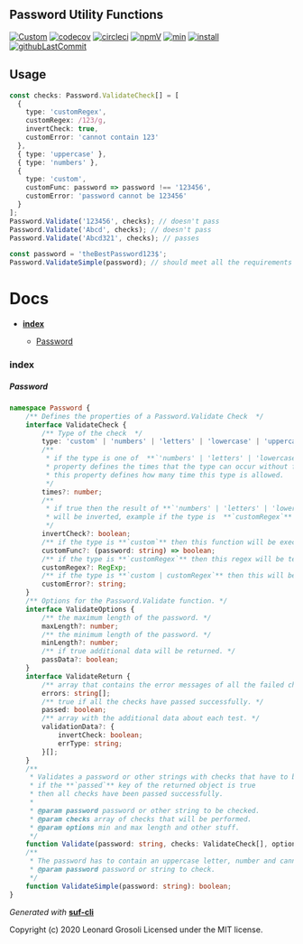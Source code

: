 ## Password Utility Functions

<span id="BADGE_GENERATION_MARKER_0"></span>
[![Custom](https://jestjs.io/img/jest-badge.svg)](https://github.com/facebook/jest) [![codecov](https://codecov.io/gh/TheRealSyler/suf-password/branch/master/graph/badge.svg)](https://codecov.io/gh/TheRealSyler/suf-password) [![circleci](https://img.shields.io/circleci/build/github/TheRealSyler/suf-password)](https://app.circleci.com/github/TheRealSyler/suf-password/pipelines) [![npmV](https://img.shields.io/npm/v/suf-password?color=green)](https://www.npmjs.com/package/suf-password) [![min](https://img.shields.io/bundlephobia/min/suf-password)](https://bundlephobia.com/result?p=suf-password) [![install](https://badgen.net/packagephobia/install/suf-password)](https://packagephobia.now.sh/result?p=suf-password) [![githubLastCommit](https://img.shields.io/github/last-commit/TheRealSyler/suf-password)](https://github.com/TheRealSyler/suf-password)
<span id="BADGE_GENERATION_MARKER_1"></span>

## Usage

```typescript
const checks: Password.ValidateCheck[] = [
  {
    type: 'customRegex',
    customRegex: /123/g,
    invertCheck: true,
    customError: 'cannot contain 123'
  },
  { type: 'uppercase' },
  { type: 'numbers' },
  {
    type: 'custom',
    customFunc: password => password !== '123456',
    customError: 'password cannot be 123456'
  }
];
Password.Validate('123456', checks); // doesn't pass
Password.Validate('Abcd', checks); // doesn't pass
Password.Validate('Abcd321', checks); // passes

const password = 'theBestPassword123$';
Password.ValidateSimple(password); // should meet all the requirements and return true.
```

<span id="DOC_GENERATION_MARKER_0"></span>

# Docs

- **[index](#index)**

  - [Password](#password)

### index

##### Password

```typescript
namespace Password {
    /** Defines the properties of a Password.Validate Check  */
    interface ValidateCheck {
        /** Type of the check  */
        type: 'custom' | 'numbers' | 'letters' | 'lowercase' | 'uppercase' | 'spaces' | 'symbols' | 'customRegex';
        /**
         * if the type is one of  **`'numbers' | 'letters' | 'lowercase' | 'uppercase' | 'spaces' | 'symbols'`** then this
         * property defines the times that the type can occur without failing the check, if invertCheck is true then
         * this property defines how many time this type is allowed.
         */
        times?: number;
        /**
         * if true then the result of **`'numbers' | 'letters' | 'lowercase' | 'uppercase' | 'spaces' | 'symbols' | 'customRegex'`**
         * will be inverted, example if the type is  **`customRegex`** and customRegex =  **`/123/g`** then the password cannot contain  **`123`**.
         */
        invertCheck?: boolean;
        /** if the type is **`custom`** then this function will be executed.  */
        customFunc?: (password: string) => boolean;
        /** if the type is **`customRegex`** then this regex will be tested.  */
        customRegex?: RegExp;
        /** if the type is **`custom | customRegex`** then this will be the error the if the check fail's.   */
        customError?: string;
    }
    /** Options for the Password.Validate function. */
    interface ValidateOptions {
        /** the maximum length of the password. */
        maxLength?: number;
        /** the minimum length of the password. */
        minLength?: number;
        /** if true additional data will be returned. */
        passData?: boolean;
    }
    interface ValidateReturn {
        /** array that contains the error messages of all the failed checks. */
        errors: string[];
        /** true if all the checks have passed successfully. */
        passed: boolean;
        /** array with the additional data about each test. */
        validationData?: {
            invertCheck: boolean;
            errType: string;
        }[];
    }
    /**
     * Validates a password or other strings with checks that have to be provided in the checks array,
     * if the **`passed`** key of the returned object is true
     * then all checks have been passed successfully.
     *
     * @param password password or other string to be checked.
     * @param checks array of checks that will be performed.
     * @param options min and max length and other stuff.
     */
    function Validate(password: string, checks: ValidateCheck[], options?: ValidateOptions): ValidateReturn;
    /**
     * The password has to contain an uppercase letter, number and cannot contain any spaces.
     * @param password password or string to check.
     */
    function ValidateSimple(password: string): boolean;
}
```

_Generated with_ **[suf-cli](https://www.npmjs.com/package/suf-cli)**
<span id="DOC_GENERATION_MARKER_1"></span>

<span id="LICENSE_GENERATION_MARKER_0"></span>
Copyright (c) 2020 Leonard Grosoli Licensed under the MIT license.
<span id="LICENSE_GENERATION_MARKER_1"></span>

